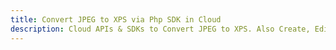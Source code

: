 ---title: Convert JPEG to XPS via Php SDK in Clouddescription: Cloud APIs & SDKs to Convert JPEG to XPS. Also Create, Edit & Render Microsoft Word & OpenOffice documents in the Cloud.---